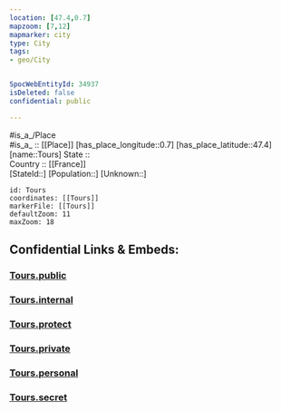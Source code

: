 ```yaml
---
location: [47.4,0.7] 
mapzoom: [7,12] 
mapmarker: city 
type: City
tags:
- geo/City


SpocWebEntityId: 34937
isDeleted: false
confidential: public

---
```

#is_a_/Place  
#is_a_ :: [[Place]] 
[has_place_longitude::0.7] 
[has_place_latitude::47.4] 
[name::Tours] 
State ::  
Country :: [[France]]  
[StateId::] 
[Population::] 
[Unknown::] 


```leaflet
id: Tours
coordinates: [[Tours]] 
markerFile: [[Tours]] 
defaultZoom: 11 
maxZoom: 18
```


## Confidential Links & Embeds: 

### [Tours.public](/_public/\Earth\Continent\Europe\Europe~West\France\regions~France\Val_de_Loire\departments~Val_de_Loire\Indre-et-Loire\communes~Indre-et-Loire\Tours\cities~ToursTours.public.md) 

### [Tours.internal](/_internal/\Earth\Continent\Europe\Europe~West\France\regions~France\Val_de_Loire\departments~Val_de_Loire\Indre-et-Loire\communes~Indre-et-Loire\Tours\cities~ToursTours.internal.md) 

### [Tours.protect](/_protect/\Earth\Continent\Europe\Europe~West\France\regions~France\Val_de_Loire\departments~Val_de_Loire\Indre-et-Loire\communes~Indre-et-Loire\Tours\cities~ToursTours.protect.md) 

### [Tours.private](/_private/\Earth\Continent\Europe\Europe~West\France\regions~France\Val_de_Loire\departments~Val_de_Loire\Indre-et-Loire\communes~Indre-et-Loire\Tours\cities~ToursTours.private.md) 

### [Tours.personal](/_personal/\Earth\Continent\Europe\Europe~West\France\regions~France\Val_de_Loire\departments~Val_de_Loire\Indre-et-Loire\communes~Indre-et-Loire\Tours\cities~ToursTours.personal.md) 

### [Tours.secret](/_secret/\Earth\Continent\Europe\Europe~West\France\regions~France\Val_de_Loire\departments~Val_de_Loire\Indre-et-Loire\communes~Indre-et-Loire\Tours\cities~ToursTours.secret.md)

